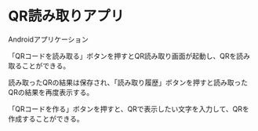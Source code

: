 # QR読み取りアプリ

Androidアプリケーション

「QRコードを読み取る」ボタンを押すとQR読み取り画面が起動し、QRを読み取ることができる。

読み取ったQRの結果は保存され、「読み取り履歴」ボタンを押すと読み取ったQRの結果を再度表示する。

「QRコードを作る」ボタンを押すと、QRで表示したい文字を入力して、QRを作成することができる。
